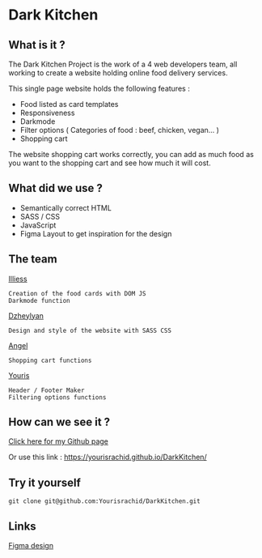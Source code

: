 # Dark Kitchen

## What is it ?

The Dark Kitchen Project is the work of a 4 web developers team, all working to create a website holding online food delivery services.

This single page website holds the following features :

- Food listed as card templates
- Responsiveness
- Darkmode
- Filter options ( Categories of food : beef, chicken, vegan... )
- Shopping cart 

The website shopping cart works correctly, you can add as much food as you want to the shopping cart and see how much it will cost.

## What did we use ?

- Semantically correct HTML
- SASS / CSS
- JavaScript
- Figma Layout to get inspiration for the design

## The team

[Illiess](https://github.com/Iliess-A)

    Creation of the food cards with DOM JS
    Darkmode function

[Dzheylyan](https://github.com/Dj3y)

    Design and style of the website with SASS CSS

[Angel](https://github.com/Angelea22)

    Shopping cart functions

[Youris](https://github.com/Yourisrachid)

    Header / Footer Maker
    Filtering options functions

## How can we see it ?

[Click here for my Github page](https://yourisrachid.github.io/DarkKitchen/)

Or use this link : https://yourisrachid.github.io/DarkKitchen/


## Try it yourself


```
git clone git@github.com:Yourisrachid/DarkKitchen.git
```


## Links


[Figma design](https://www.figma.com/community/file/1362393407429980800)
